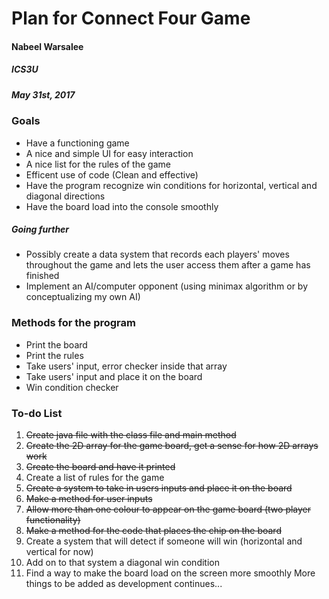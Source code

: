 # Plan for Connect Four Game

#### Nabeel Warsalee
##### ICS3U
##### May 31st, 2017

### Goals
* Have a functioning game
* A nice and simple UI for easy interaction
* A nice list for the rules of the game
* Efficent use of code (Clean and effective)
* Have the program recognize win conditions for horizontal, vertical and diagonal directions
* Have the board load into the console smoothly

##### Going further
* Possibly create a data system that records each players' moves throughout the game and lets the user access them after a game has finished 
* Implement an AI/computer opponent (using minimax algorithm or by conceptualizing my own AI)

### Methods for the program
* Print the board
* Print the rules
* Take users' input, error checker inside that array
* Take users' input and place it on the board
* Win condition checker

### To-do List
1. ~~Create java file with the class file and main method~~
2. ~~Create the 2D array for the game board, get a sense for how 2D arrays work~~
3. ~~Create the board and have it printed~~
4. Create a list of rules for the game
5. ~~Create a system to take in users inputs and place it on the board~~
6. ~~Make a method for user inputs~~
7. ~~Allow more than one colour to appear on the game board (two player functionality)~~
8. ~~Make a method for the code that places the chip on the board~~
9. Create a system that will detect if someone will win (horizontal and vertical for now)
10. Add on to that system a diagonal win condition
11. Find a way to make the board load on the screen more smoothly
   More things to be added as development continues...  
